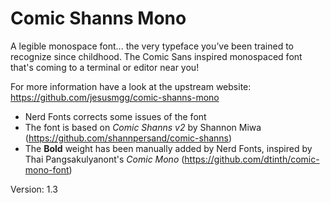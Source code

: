 # Comic Shanns Mono

A legible monospace font... the very typeface you’ve been trained to recognize since childhood.
The Comic Sans inspired monospaced font that's coming to a terminal or editor near you!

For more information have a look at the upstream website: https://github.com/jesusmgg/comic-shanns-mono

* Nerd Fonts corrects some issues of the font
* The font is based on _Comic Shanns v2_ by Shannon Miwa (https://github.com/shannpersand/comic-shanns)
* The **Bold** weight has been manually added by Nerd Fonts, inspired by Thai Pangsakulyanont's _Comic Mono_ (https://github.com/dtinth/comic-mono-font)

Version: 1.3

